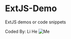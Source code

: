 ExtJS-Demo
==========


ExtJS demos or code snippets

Coded By: Li He ![Me](http://git-cache.oss-cn-qingdao.aliyuncs.com/avatar.jpg)
